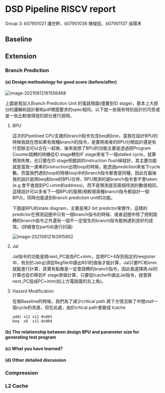 # DSD Pipeline RISCV report #

Group 3: b07901021 潘世軒、b07901036 陳俊廷、b07901137 吳陽禾

## Baseline ##

## Extension ##

### Branch Prediction ###

#### (a) Design methodology for good score (before/after) ####

![image-20210612161556468](C:\Users\潘軒\AppData\Roaming\Typora\typora-user-images\image-20210612161556468.png)

上圖是我加入Branch Prediction Unit 的電路簡圖(僅畫到ID stage)，基本上大部分的邏輯和設計都和pdf裡面要求的spec相同，以下就一些我有特別設計的巧思或是一些比較值得提的部分進行說明。

1. BPU

   這次的Pipelined CPU支援的branch指令包含beq和bne，當我在設計BPU的時候我就在想如果有兩種branch的指令，是要將兩者的BPU分開設計還是有什麼辦法可以合在一起做，後來我想了BPU的功能主要是透過把Program Counter跳轉的時機從ID stage轉到IF stage來省下一個stalled cycle，就算預測失敗，也只要在ID stage把錯誤的instruction flush掉就好，其主要功能就是當我一連串的instruction出現loop的時候，能透過prediction來省下cycle數。而當我們遇到loop的時候loop中的branch指令都會是同種，因此在最後我的設計是將beq和bne的BPU合併，BPU預測的是branch指令會不會taken (e.g.會不會跳到PC+imm的address)，而不是預測是否兩個待測的數值相同。這樣設計可以多省下一個BPU的面積(相較替兩種branch指令都設計一個BPU)，同時也能達到Branch prediction unit的功能。

   下圖是BPU的state diagram，主要是用2-bit predictor來實作，這樣的predictor在預測迴圈中只有一個branch指令的時候、或者迴圈中除了控制跳轉的branch指令之外還有一個不一定發生的branch指令能夠達到良好的成效。(詳細會在part(d)進行討論)

   ![image-20210612163915902](C:\Users\潘軒\AppData\Roaming\Typora\typora-user-images\image-20210612163915902.png)

2. Jal 

   Jal指令的功能是將next_PC設為PC+imm，並將PC+4存到指定的reegister中，有別於Jalr必須從Regfile中讀出RS1的值後才能計算，Jal只要PC和imm就能進行計算，其實有點像是一定會跳轉的branch指令，因此我選擇將Jal的計算也從ID移到IF stage來做計算，只要從Icache中讀出Jal指令，就會將next_PC設成PC+imm(如上方電路圖的左上角)。

3. Hazard Modification

   在做Baseline的時候，我們為了減少critical path 將下方情況做了中間stall一個cycle的改進，但在此處，由於crtical path會變成 Icache

   ```assembly
   addi x11 x11 0x001  
   beq  x8  x11 0x004 
   ```

   

#### (b) The relationship between design BPU and parameter size for generating test program ####

#### (c) What you have learned? ####

#### (d) Other detailed discussion ####

### Compression ###

### L2 Cache ###



